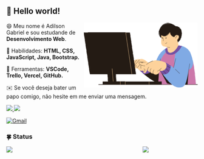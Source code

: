 ## 👾 Hello world!

<img src="img/gif-animation-1.gif" min-width="300px" max-width="300px" width="300px" align="right" alt="Computador">

<p align="left"> 
  😄 Meu nome é Adilson Gabriel e sou estudande de <strong>Desenvolvimento Web</strong>.
</p>

<p align="left">
  🚀 Habilidades: <strong>HTML, CSS, JavaScript, Java, Bootstrap.</strong>
</p>

<p align="left">
  💼 Ferramentas: <strong>VSCode, Trello, Vercel, GitHub.</strong>
</p>

<p align="left">
  ✉️ Se você deseja bater um papo comigo, não hesite em me enviar uma mensagem.
</p>

<p align="left">
  <a href="https://twitter.com/_adilsongb" alt="Twitter">
    <img src="https://img.shields.io/badge/Twitter-1DA1F2?style=for-the-badge&logo=twitter&logoColor=white"/>
  </a>

  <a href="https://www.linkedin.com/in/adilsongabriel/" alt="Linkedin">
    <img src="https://img.shields.io/badge/LinkedIn-0077B5?style=for-the-badge&logo=linkedin&logoColor=white">
  </a>
  
  [![Gmail](https://img.shields.io/static/v1?label=Gmail&labelColor=EA0008&message=adilsongb.rabelo@gmail.com&color=555555&style=flat-square&logo=gmail&logoColor=white)](mailto:adilsongb.rabelo@gmail.com)
</p>

### 🍀 Status

<img src="https://github-readme-stats.vercel.app/api?username=adilsongb&show_icons=true&hide_border=true&theme=cobalt" align="left" width="359px">
<img src="https://github-readme-stats.vercel.app/api/top-langs/?username=adilsongb&hide=html&hide_border=true&layout=compact&theme=cobalt" width="350px">
